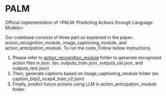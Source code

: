 # PALM
Official implementation of &lt;PALM: Predicting Actions through Language Models>

Our codebase consists of three part as explained in the paper: action_recognition_module, image_captioning_module, and action_anticipation_module.
To run the code, Follow below instructions.

1. Please refer to [action_recognition_module](action_recognition_module/) folder to generate recognized action files in json. (ex. outputs_train.json, outputs_val.json, and outputs_test.json)
2. Then, generate captions based on image_captioning_module folder (ex. caption_blip2_ncap4_train_v2.json)
3. Finally, predict future actions using LLM in action_anticipation_module folder.
